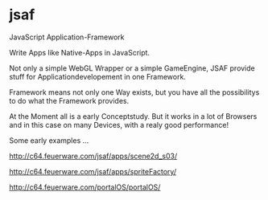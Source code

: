 # jsaf

JavaScript Application-Framework

Write Apps like Native-Apps in JavaScript.

Not only a simple WebGL Wrapper or a simple GameEngine, JSAF provide stuff for Applicationdevelopement in one Framework.

Framework means not only one Way exists, but you have all the possibilitys to do what the Framework provides.


At the Moment all is a early Conceptstudy. But it works in a lot of Browsers and in this case on many Devices, with a realy good performance!
 

Some early examples ...

http://c64.feuerware.com/jsaf/apps/scene2d_s03/

http://c64.feuerware.com/jsaf/apps/spriteFactory/

http://c64.feuerware.com/portalOS/portalOS/
